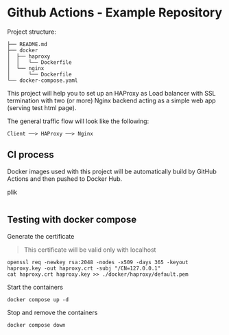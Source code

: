 # Github Actions - Example Repository

Project structure:
```
├── README.md
├── docker
│  ├── haproxy
│  │   └── Dockerfile
│  └── nginx
│      └── Dockerfile
└── docker-compose.yaml
```

This project will help you to set up an HAProxy as Load balancer with SSL termination 
with two (or more) Nginx backend acting as a simple web app (serving test html page).

The general traffic flow will look like the following:
```
Client ──> HAProxy ──> Nginx
```

## CI process

Docker images used with this project will be automatically build by GitHub Actions and
then pushed to Docker Hub.

plik
```
```


## Testing with docker compose

Generate the certificate

> This certificate will be valid only with localhost

```
openssl req -newkey rsa:2048 -nodes -x509 -days 365 -keyout haproxy.key -out haproxy.crt -subj "/CN=127.0.0.1"
cat haproxy.crt haproxy.key >> ./docker/haproxy/default.pem
```

Start the containers

```
docker compose up -d
```

Stop and remove the containers

```
docker compose down 
```